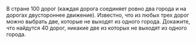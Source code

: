 В стране 100 дорог (каждая дорога соединяет ровно два города и на дорогах двустороннее движение). Известно, что из любых трех дорог можно выбрать две, которые не выходят из одного города. Докажите, что найдутся 40 дорог, никакие две из которых не выходят из одного города.